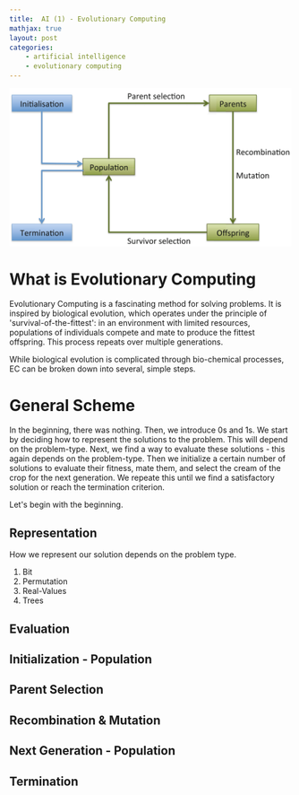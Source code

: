 ```yaml
---
title:  AI (1) - Evolutionary Computing
mathjax: true
layout: post
categories: 
    - artificial intelligence
    - evolutionary computing
---
```


![Evolutionary Computing Scheme](/assets/images/evolutionary_computing.png)

# What is Evolutionary Computing
Evolutionary Computing is a fascinating method for solving problems. It is inspired by biological evolution, which operates under the principle of 'survival-of-the-fittest': in an environment with limited resources, populations of individuals compete and mate to produce the fittest offspring. This process repeats over multiple generations. 

While biological evolution is complicated through bio-chemical processes, EC can be broken down into several, simple steps.


# General Scheme
In the beginning, there was nothing. Then, we introduce 0s and 1s. We start by deciding how to represent the solutions to the problem. This will depend on the problem-type. Next, we find a way to evaluate these solutions - this again depends on the problem-type. Then we initialize a certain number of solutions to evaluate their fitness, mate them, and select the cream of the crop for the next generation. We repeate this until we find a satisfactory solution or reach the termination criterion. 

Let's begin with the beginning. 


## Representation
How we represent our solution depends on the problem type.

1. Bit
2. Permutation
3. Real-Values
4. Trees 


## Evaluation

## Initialization - Population

## Parent Selection

## Recombination & Mutation

## Next Generation - Population

## Termination
